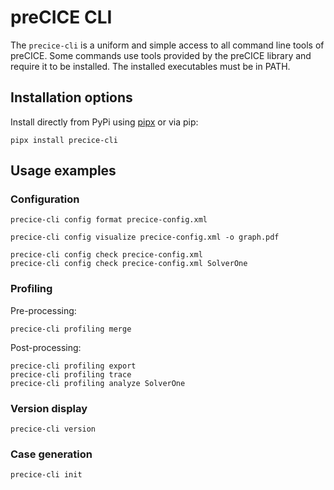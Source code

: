 # preCICE CLI

The `precice-cli` is a uniform and simple access to all command line tools of preCICE.
Some commands use tools provided by the preCICE library and require it to be installed.
The installed executables must be in PATH.

## Installation options

Install directly from PyPi using [pipx](https://pipx.pypa.io/stable/) or via pip:

```console
pipx install precice-cli
```

## Usage examples


### Configuration

```console
precice-cli config format precice-config.xml
```

```console
precice-cli config visualize precice-config.xml -o graph.pdf
```

```console
precice-cli config check precice-config.xml
precice-cli config check precice-config.xml SolverOne
```

### Profiling

Pre-processing:

```console
precice-cli profiling merge
```

Post-processing:

```console
precice-cli profiling export
precice-cli profiling trace
precice-cli profiling analyze SolverOne
```

### Version display

```console
precice-cli version
```

### Case generation

```console
precice-cli init
```

